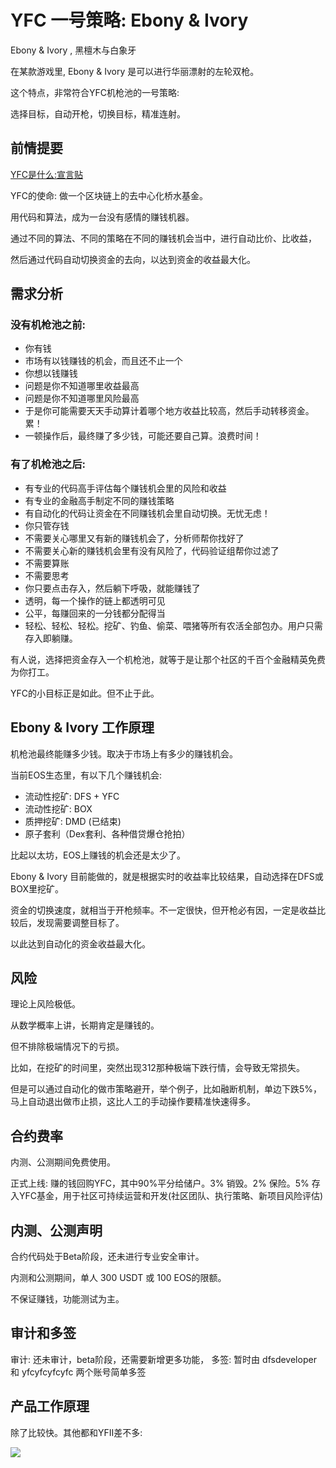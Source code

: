 # YFC 一号策略: Ebony & Ivory 

Ebony & Ivory , 黑檀木与白象牙

在某款游戏里, Ebony & Ivory 是可以进行华丽漂射的左轮双枪。

这个特点，非常符合YFC机枪池的一号策略: 

选择目标，自动开枪，切换目标，精准连射。

## 前情提要

[YFC是什么:宣言贴](https://github.com/defis-net/defis-network/blob/master/docs/yfc_design.md)

YFC的使命: 做一个区块链上的去中心化桥水基金。

用代码和算法，成为一台没有感情的赚钱机器。

通过不同的算法、不同的策略在不同的赚钱机会当中，进行自动比价、比收益，
 
然后通过代码自动切换资金的去向，以达到资金的收益最大化。
 
## 需求分析

### 没有机枪池之前:

* 你有钱
* 市场有以钱赚钱的机会，而且还不止一个
* 你想以钱赚钱
* 问题是你不知道哪里收益最高
* 问题是你不知道哪里风险最高
* 于是你可能需要天天手动算计着哪个地方收益比较高，然后手动转移资金。累！
* 一顿操作后，最终赚了多少钱，可能还要自己算。浪费时间！

### 有了机枪池之后:
 
* 有专业的代码高手评估每个赚钱机会里的风险和收益
* 有专业的金融高手制定不同的赚钱策略
* 有自动化的代码让资金在不同赚钱机会里自动切换。无忧无虑！
* 你只管存钱
* 不需要关心哪里又有新的赚钱机会了，分析师帮你找好了
* 不需要关心新的赚钱机会里有没有风险了，代码验证组帮你过滤了
* 不需要算账
* 不需要思考
* 你只要点击存入，然后躺下呼吸，就能赚钱了
* 透明，每一个操作的链上都透明可见
* 公平，每赚回来的一分钱都分配得当
* 轻松、轻松、轻松。挖矿、钓鱼、偷菜、喂猪等所有农活全部包办。用户只需存入即躺赚。

 
有人说，选择把资金存入一个机枪池，就等于是让那个社区的千百个金融精英免费为你打工。

YFC的小目标正是如此。但不止于此。

## Ebony & Ivory 工作原理

机枪池最终能赚多少钱。取决于市场上有多少的赚钱机会。

当前EOS生态里，有以下几个赚钱机会:

* 流动性挖矿: DFS + YFC
* 流动性挖矿: BOX
* 质押挖矿: DMD (已结束)
* 原子套利（Dex套利、各种借贷爆仓抢拍）

比起以太坊，EOS上赚钱的机会还是太少了。

Ebony & Ivory 目前能做的，就是根据实时的收益率比较结果，自动选择在DFS或BOX里挖矿。

资金的切换速度，就相当于开枪频率。不一定很快，但开枪必有因，一定是收益比较后，发现需要调整目标了。

以此达到自动化的资金收益最大化。

## 风险

理论上风险极低。

从数学概率上讲，长期肯定是赚钱的。

但不排除极端情况下的亏损。

比如，在挖矿的时间里，突然出现312那种极端下跌行情，会导致无常损失。

但是可以通过自动化的做市策略避开，举个例子，比如融断机制，单边下跌5%，马上自动退出做市止损，这比人工的手动操作要精准快速得多。

## 合约费率

内测、公测期间免费使用。

正式上线: 赚的钱回购YFC，其中90%平分给储户。3% 销毁。2% 保险。5% 存入YFC基金，用于社区可持续运营和开发(社区团队、执行策略、新项目风险评估)


## 内测、公测声明

合约代码处于Beta阶段，还未进行专业安全审计。

内测和公测期间，单人 300 USDT 或 100 EOS的限额。

不保证赚钱，功能测试为主。


## 审计和多签

审计: 还未审计，beta阶段，还需要新增更多功能，
多签: 暂时由 dfsdeveloper 和 yfcyfcyfcyfc 两个账号简单多签


## 产品工作原理

除了比较快。其他都和YFII差不多:


![](https://tva1.sinaimg.cn/large/007S8ZIlly1gip3t9mkvij30u90u0qv5.jpg)




